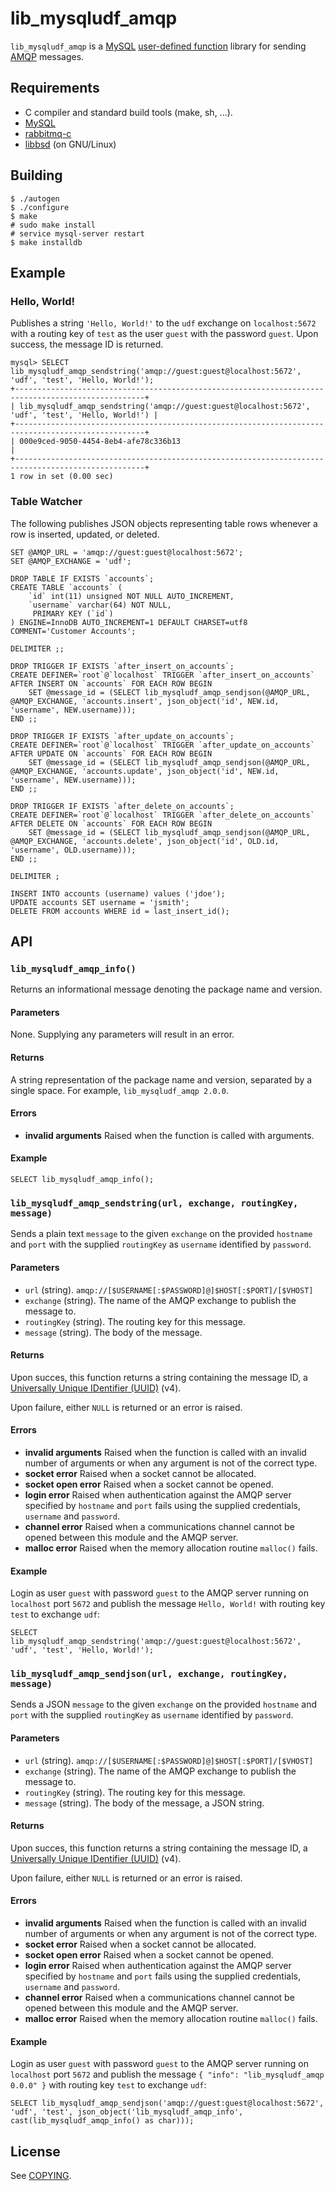 # lib\_mysqludf\_amqp

`lib_mysqludf_amqp` is a [MySQL](http://www.mysql.com/) [user-defined function](http://dev.mysql.com/doc/refman/5.7/en/udf-features.html)
library for sending [AMQP](https://www.amqp.org/) messages.

## Requirements

* C compiler and standard build tools (make, sh, ...).
* [MySQL](http://www.mysql.com/)
* [rabbitmq-c](https://github.com/alanxz/rabbitmq-c)
* [libbsd](https://libbsd.freedesktop.org/) (on GNU/Linux)

## Building

```
$ ./autogen
$ ./configure
$ make
# sudo make install
# service mysql-server restart
$ make installdb
```

## Example

### Hello, World!

Publishes a string `'Hello, World!'` to the `udf` exchange on `localhost:5672` with a routing key of `test` as the user `guest` with the password `guest`. Upon success, the message ID is returned.

```
mysql> SELECT lib_mysqludf_amqp_sendstring('amqp://guest:guest@localhost:5672', 'udf', 'test', 'Hello, World!');
+---------------------------------------------------------------------------------------------------+
| lib_mysqludf_amqp_sendstring('amqp://guest:guest@localhost:5672', 'udf', 'test', 'Hello, World!') |
+---------------------------------------------------------------------------------------------------+
| 000e9ced-9050-4454-8eb4-afe78c336b13                                                              |
+---------------------------------------------------------------------------------------------------+
1 row in set (0.00 sec)
```

### Table Watcher

The following publishes JSON objects representing table rows whenever a row is inserted, updated, or deleted.
```
SET @AMQP_URL = 'amqp://guest:guest@localhost:5672';
SET @AMQP_EXCHANGE = 'udf';

DROP TABLE IF EXISTS `accounts`;
CREATE TABLE `accounts` (
    `id` int(11) unsigned NOT NULL AUTO_INCREMENT,
    `username` varchar(64) NOT NULL,
     PRIMARY KEY (`id`)
) ENGINE=InnoDB AUTO_INCREMENT=1 DEFAULT CHARSET=utf8 COMMENT='Customer Accounts';

DELIMITER ;;

DROP TRIGGER IF EXISTS `after_insert_on_accounts`;
CREATE DEFINER=`root`@`localhost` TRIGGER `after_insert_on_accounts` AFTER INSERT ON `accounts` FOR EACH ROW BEGIN
    SET @message_id = (SELECT lib_mysqludf_amqp_sendjson(@AMQP_URL, @AMQP_EXCHANGE, 'accounts.insert', json_object('id', NEW.id, 'username', NEW.username)));
END ;;

DROP TRIGGER IF EXISTS `after_update_on_accounts`;
CREATE DEFINER=`root`@`localhost` TRIGGER `after_update_on_accounts` AFTER UPDATE ON `accounts` FOR EACH ROW BEGIN
    SET @message_id = (SELECT lib_mysqludf_amqp_sendjson(@AMQP_URL, @AMQP_EXCHANGE, 'accounts.update', json_object('id', NEW.id, 'username', NEW.username)));
END ;;

DROP TRIGGER IF EXISTS `after_delete_on_accounts`;
CREATE DEFINER=`root`@`localhost` TRIGGER `after_delete_on_accounts` AFTER DELETE ON `accounts` FOR EACH ROW BEGIN
    SET @message_id = (SELECT lib_mysqludf_amqp_sendjson(@AMQP_URL, @AMQP_EXCHANGE, 'accounts.delete', json_object('id', OLD.id, 'username', OLD.username)));
END ;;

DELIMITER ;

INSERT INTO accounts (username) values ('jdoe');
UPDATE accounts SET username = 'jsmith';
DELETE FROM accounts WHERE id = last_insert_id();
```

## API

### `lib_mysqludf_amqp_info()`

Returns an informational message denoting the package name and version.

#### Parameters

None. Supplying any parameters will result in an error.

#### Returns

A string representation of the package name and version, separated by a single space. For example, `lib_mysqludf_amqp 2.0.0`.

#### Errors

* **invalid arguments** Raised when the function is called with arguments.

#### Example

```
SELECT lib_mysqludf_amqp_info();
```

### `lib_mysqludf_amqp_sendstring(url, exchange, routingKey, message)`

Sends a plain text `message` to the given `exchange` on the provided `hostname` and `port` with the supplied `routingKey` as `username` identified by `password`.

#### Parameters

* `url` (string). `amqp://[$USERNAME[:$PASSWORD]@]$HOST[:$PORT]/[$VHOST]`
* `exchange` (string). The name of the AMQP exchange to publish the message to.
* `routingKey` (string). The routing key for this message.
* `message` (string). The body of the message.

#### Returns

Upon succes, this function returns a string containing the message ID, a [Universally Unique IDentifier (UUID)](https://tools.ietf.org/html/rfc4122) (v4).

Upon failure, either `NULL` is returned or an error is raised.

#### Errors

* **invalid arguments** Raised when the function is called with an invalid number of arguments or when any argument is not of the correct type.
* **socket error** Raised when a socket cannot be allocated.
* **socket open error** Raised when a socket cannot be opened.
* **login error** Raised when authentication against the AMQP server specified by `hostname` and `port` fails using the supplied credentials, `username` and `password`.
* **channel error** Raised when a communications channel cannot be opened between this module and the AMQP server.
* **malloc error** Raised when the memory allocation routine `malloc()` fails.

#### Example

Login as user `guest` with password `guest` to the AMQP server running on `localhost` port `5672` and publish the message `Hello, World!` with routing key `test` to exchange `udf`:

```
SELECT lib_mysqludf_amqp_sendstring('amqp://guest:guest@localhost:5672', 'udf', 'test', 'Hello, World!');
```

### `lib_mysqludf_amqp_sendjson(url, exchange, routingKey, message)`

Sends a JSON `message` to the given `exchange` on the provided `hostname` and `port` with the supplied `routingKey` as `username` identified by `password`.

#### Parameters

* `url` (string). `amqp://[$USERNAME[:$PASSWORD]@]$HOST[:$PORT]/[$VHOST]`
* `exchange` (string). The name of the AMQP exchange to publish the message to.
* `routingKey` (string). The routing key for this message.
* `message` (string). The body of the message, a JSON string.

#### Returns

Upon succes, this function returns a string containing the message ID, a [Universally Unique IDentifier (UUID)](https://tools.ietf.org/html/rfc4122) (v4).

Upon failure, either `NULL` is returned or an error is raised.

#### Errors

* **invalid arguments** Raised when the function is called with an invalid number of arguments or when any argument is not of the correct type.
* **socket error** Raised when a socket cannot be allocated.
* **socket open error** Raised when a socket cannot be opened.
* **login error** Raised when authentication against the AMQP server specified by `hostname` and `port` fails using the supplied credentials, `username` and `password`.
* **channel error** Raised when a communications channel cannot be opened between this module and the AMQP server.
* **malloc error** Raised when the memory allocation routine `malloc()` fails.

#### Example

Login as user `guest` with password `guest` to the AMQP server running on `localhost` port `5672` and publish the message `{ "info": "lib_mysqludf_amqp 0.0.0" }` with routing key `test` to exchange `udf`:

```
SELECT lib_mysqludf_amqp_sendjson('amqp://guest:guest@localhost:5672', 'udf', 'test', json_object('lib_mysqludf_amqp_info', cast(lib_mysqludf_amqp_info() as char)));
```

## License

See [COPYING](https://github.com/ssimicro/lib_mysqludf_amqp/blob/master/COPYING).

